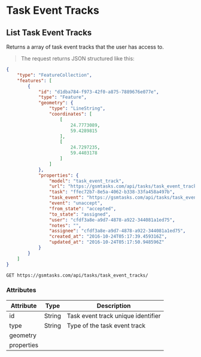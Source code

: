 # Task Event Tracks

## List Task Event Tracks

Returns a array of task event tracks that the user has access to.

> The request returns JSON structured like this:

```json
{
    "type": "FeatureCollection",
    "features": [
        {
            "id": "d1dba784-f973-42f0-a875-7889676e077e",
            "type": "Feature",
            "geometry": {
                "type": "LineString",
                "coordinates": [
                    [
                        24.7773089,
                        59.4289815
                    ],
                    [
                        24.7297235,
                        59.4403178
                    ]
                ]
            },
            "properties": {
                "model": "task_event_track",
                "url": "https://gsmtasks.com/api/tasks/task_event_tracks/d1dba784-f973-42f0-a875-7889676e077e/",
                "task": "ffec72b7-8e5a-4062-b338-33fa458a497b",
                "task_event": "https://gsmtasks.com/api/tasks/task_events/d1dba784-f973-42f0-a875-7889676e077e/",
                "event": "unaccept",
                "from_state": "accepted",
                "to_state": "assigned",
                "user": "cfdf3a8e-a9d7-4878-a922-344081a1ed75",
                "notes": "",
                "assignee": "cfdf3a8e-a9d7-4878-a922-344081a1ed75",
                "created_at": "2016-10-24T05:17:39.459316Z",
                "updated_at": "2016-10-24T05:17:50.948596Z"
            }
        }
    ]
}
```

`GET https://gsmtasks.com/api/tasks/task_event_tracks/`

### Attributes

Attribute     | Type   | Description
------------  | ------ | -----------
id            | String | Task event track unique identifier
type          | String | Type of the task event track
geometry      |        | 
properties    |        | 
